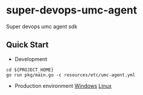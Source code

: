 # super-devops-umc-agent
Super devops umc agent sdk


## Quick Start
- Development
```
cd ${PROJECT_HOME}
go run pkg/main.go -c resources/etc/umc-agent.yml
```

- Production environment
[Windows](scripts/build.bat)
[Linux](scripts/build.sh)